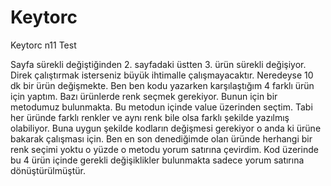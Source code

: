 # Keytorc
Keytorc n11 Test 

Sayfa sürekli değiştiğinden 2. sayfadaki üstten 3. ürün sürekli değişiyor. Direk çalıştırmak isterseniz büyük ihtimalle çalışmayacaktır. 
Neredeyse 10 dk bir ürün değişmekte. Ben ben kodu yazarken karşılaştığım 4 farklı ürün için yaptım. Bazı ürünlerde renk seçmek 
gerekiyor. Bunun için bir metodumuz bulunmakta. Bu metodun içinde value üzerinden seçtim. Tabi her üründe farklı renkler ve aynı renk
bile olsa farklı şekilde yazılmış olabiliyor. Buna uygun şekilde kodların değişmesi gerekiyor o anda ki ürüne bakarak çalışması için. 
Ben en son denediğimde olan üründe herhangi bir renk seçimi yoktu o yüzde o metodu yorum satırına çevirdim. Kod üzerinde bu 4 ürün içinde
gerekli değişiklikler bulunmakta sadece yorum satırına dönüştürülmüştür. 
